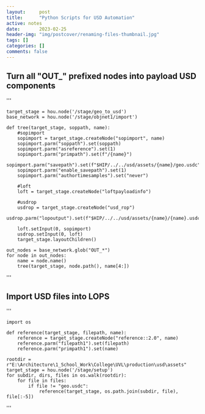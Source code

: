 ```yaml
---
layout:     post
title:      "Python Scripts for USD Automation"
active: notes
date:       2023-02-25
header-img: "img/postcover/renaming-files-thumbnail.jpg"
tags: []
categories: []
comments: false
---
```


## Turn all "OUT_" prefixed nodes into payload USD components

'''

    target_stage = hou.node('/stage/geo_to_usd')
    base_network = hou.node('/stage/objnet1/import')

    def tree(target_stage, soppath, name):
        #sopimport
        sopimport = target_stage.createNode("sopimport", name)
        sopimport.parm("soppath").set(soppath)
        sopimport.parm("asreference").set(1)
        sopimport.parm("primpath").set(f"/{name}")
        sopimport.parm("savepath").set(f"$HIP/../../usd/assets/{name}/geo.usdc")
        sopimport.parm("enable_savepath").set(1)
        sopimport.parm("authortimesamples").set("never")
        
        #loft
        loft = target_stage.createNode("loftpayloadinfo")
        
        #usdrop
        usdrop = target_stage.createNode("usd_rop")
        usdrop.parm("lopoutput").set(f"$HIP/../../usd/assets/{name}/{name}.usdc")
        
        loft.setInput(0, sopimport)
        usdrop.setInput(0, loft)
        target_stage.layoutChildren()
        
    out_nodes = base_network.glob("OUT_*")
    for node in out_nodes:
        name = node.name()
        tree(target_stage, node.path(), name[4:])
   

'''  

## Import USD files into LOPS

'''

    import os

    def reference(target_stage, filepath, name):
        reference = target_stage.createNode("reference::2.0", name)
        reference.parm("filepath1").set(filepath)
        reference.parm("primpath1").set(name)

    rootdir = r"E:\Architecture\1_School_Work\College\UVL\production\usd\assets"
    target_stage = hou.node('/stage/setup')
    for subdir, dirs, files in os.walk(rootdir):
        for file in files:
            if file != "geo.usdc":
                reference(target_stage, os.path.join(subdir, file), file[:-5])
                
'''

